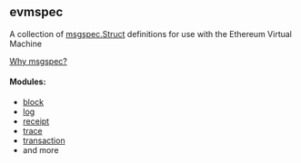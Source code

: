 ## evmspec

A collection of [msgspec.Struct](https://jcristharif.com/msgspec/structs.html) definitions for use with the Ethereum Virtual Machine

[Why msgspec?](https://jcristharif.com/msgspec/why.html)


#### Modules:
- [block](https://bobthebuidler.github.io/evmspec/source/evmspec.html#module-evmspec.block)
- [log](https://bobthebuidler.github.io/evmspec/source/evmspec.html#module-evmspec.log)
- [receipt](https://bobthebuidler.github.io/evmspec/source/evmspec.html#module-evmspec.receipt)
- [trace](https://bobthebuidler.github.io/evmspec/source/evmspec.structs.trace.html)
- [transaction](https://bobthebuidler.github.io/evmspec/source/evmspec.html#module-evmspec.transaction)
- and more
  
